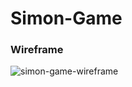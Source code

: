 # Simon-Game

### Wireframe
![simon-game-wireframe](https://github.com/chajiiiii/Simon-Game/assets/93015253/3e70929d-cac5-41d0-9526-058580ba7f19)
